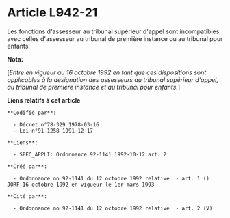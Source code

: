 # Article L942-21

Les fonctions d'assesseur au tribunal supérieur d'appel sont incompatibles avec celles d'assesseur au tribunal de première
instance ou au tribunal pour enfants.

**Nota:**

[*Entre en vigueur au 16 octobre 1992 en tant que ces dispositions sont applicables à la désignation des assesseurs au
tribunal supérieur d'appel, au tribunal de première instance et au tribunal pour enfants.*]

**Liens relatifs à cet article**

	**Codifié par**:

	  - Décret n°78-329 1978-03-16
	  - Loi n°91-1258 1991-12-17

	**Liens**:

	  - SPEC_APPLI: Ordonnance 92-1141 1992-10-12 art. 2

	**Créé par**:

	  - Ordonnance no 92-1141 du 12 octobre 1992 relative  - art. 1 () JORF 16 octobre 1992 en vigueur le 1er mars 1993

	**Cité par**:

	  - Ordonnance no 92-1141 du 12 octobre 1992 relative  - art. 2 (V)
